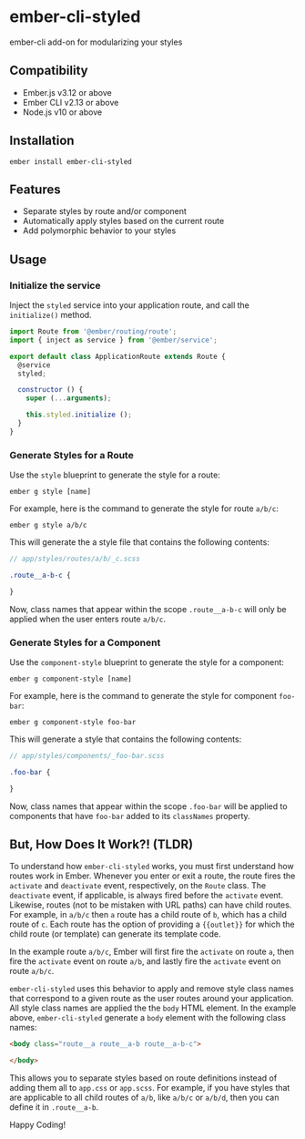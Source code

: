 ember-cli-styled
==============================================================================

ember-cli add-on for modularizing your styles


Compatibility
------------------------------------------------------------------------------

* Ember.js v3.12 or above
* Ember CLI v2.13 or above
* Node.js v10 or above


Installation
------------------------------------------------------------------------------


    ember install ember-cli-styled
    
    
Features
------------------------------------------------------------------------------

* Separate styles by route and/or component
* Automatically apply styles based on the current route
* Add polymorphic behavior to your styles


Usage
-----------------------------------------------

### Initialize the service

Inject the `styled` service into your application route, and call the 
`initialize()` method.

```javascript
import Route from '@ember/routing/route';
import { inject as service } from '@ember/service';

export default class ApplicationRoute extends Route {
  @service
  styled;

  constructor () {
    super (...arguments);

    this.styled.initialize ();
  }
}
```

### Generate Styles for a Route

Use the `style` blueprint to generate the style for a route:

    ember g style [name]
    
For example, here is the command to generate the style for route `a/b/c`:

    ember g style a/b/c
    
This will generate the a style file that contains the following contents:

```scss
// app/styles/routes/a/b/_c.scss

.route__a-b-c {

}
```    

Now, class names that appear within the scope `.route__a-b-c` will only be applied
when the user enters route `a/b/c`.

### Generate Styles for a Component

Use the `component-style` blueprint to generate the style for a component:

    ember g component-style [name]
    
For example, here is the command to generate the style for component `foo-bar`:

    ember g component-style foo-bar
    
This will generate a style that contains the following contents:

```scss
// app/styles/components/_foo-bar.scss

.foo-bar {

}
```    

Now, class names that appear within the scope `.foo-bar` will be applied to components
that have `foo-bar` added to its `classNames` property.


But, How Does It Work?! (TLDR)
------------------------------------------------------------------------------

To understand how `ember-cli-styled` works, you must first understand how routes
work in Ember. Whenever you enter or exit a route, the route fires the `activate`
and `deactivate` event, respectively, on the `Route` class. The `deactivate` event, 
if applicable, is always fired before the `activate` event. Likewise, routes (not 
to be mistaken with URL paths) can have child routes. For example, in `a/b/c` then 
`a` route has a child route of `b`, which has a child route of `c`. Each route 
has the option of providing a `{{outlet}}` for which the child route (or template) 
can generate its template code.

In the example route `a/b/c`, Ember will first fire the `activate` on route 
`a`, then fire the `activate` event on route `a/b`, and lastly fire the `activate`
event on route `a/b/c`. 

`ember-cli-styled` uses this behavior to apply and remove style class names that correspond 
to a given route as the user routes around your application. All style class names are 
applied the the `body` HTML element. In the example above, `ember-cli-styled` generate
a `body` element with the following class names:

```html
<body class="route__a route__a-b route__a-b-c">

</body>
```

This allows you to separate styles based on route definitions instead of adding them
all to `app.css` or `app.scss`. For example, if you have styles that are applicable 
to all child routes of `a/b`, like `a/b/c` or `a/b/d`, then you can define it in 
`.route__a-b`.

Happy Coding!
